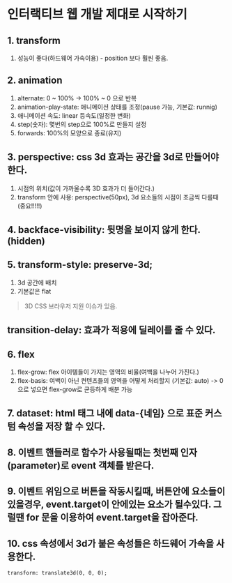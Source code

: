 # 인터랙티브 웹 개발 제대로 시작하기

## 1. transform

1. 성능이 좋다(하드웨어 가속이용) - position 보다 훨씬 좋음.

## 2. animation

1. alternate: 0 ~ 100% -> 100% ~ 0 으로 반복
2. animation-play-state: 애니메이션 상태를 조정(pause 가능, 기본값: runnig)
3. 애니메이션 속도: linear 등속도(일정한 변화)
4. step(숫자): 몇번의 step으로 100%로 만들지 설정
5. forwards: 100%의 모양으로 종료(유지)

## 3. perspective: css 3d 효과는 공간을 3d로 만들어야한다.

1. 시점의 위치(값이 가까울수록 3D 효과가 더 들어간다.)
2. transform 안에 사용: perspective(50px), 3d 요소들의 시점이 조금씩 다를때 (중요!!!!!)


## 4. backface-visibility: 뒷명을 보이지 않게 한다.(hidden)

## 5. transform-style: preserve-3d;

1. 3d 공간에 배치
2. 기본값은 flat

> 3D CSS 브라우저 지원 이슈가 있음.

## transition-delay: 효과가 적용에 딜레이를 줄 수 있다.

## 6. flex

1. flex-grow: flex 아이템들이 가지는 영역의 비율(여백을 나누어 가진다.)
2. flex-basis: 여백이 아닌 컨텐츠들의 영역을 어떻게 처리할지 (기본값: auto)
-> 0 으로 넣으면 flex-grow로 균등하게 배분 가능


## 7. dataset: html 태그 내에 data-{네임} 으로 표준 커스텀 속성을 저장 할 수 있다.

## 8. 이벤트 핸들러로 함수가 사용될때는 첫번째 인자(parameter)로 event 객체를 받은다.

## 9. 이벤트 위임으로 버튼을 작동시킬때, 버튼안에 요소들이 있을경우, event.target이 안에있는 요소가 될수있다. 그럴땐 for 문을 이용하여 event.target을 잡아준다.

## 10. css 속성에서 3d가 붙은 속성들은 하드웨어 가속을 사용한다.
```
transform: translate3d(0, 0, 0);
```